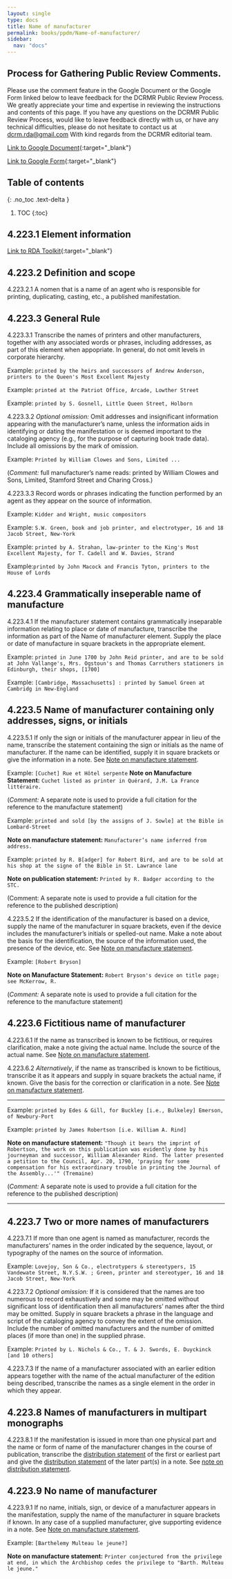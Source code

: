 ```yaml
---
layout: single
type: docs
title: Name of manufacturer
permalink: books/ppdm/Name-of-manufacturer/
sidebar:
  nav: "docs"
---
```


## Process for Gathering Public Review Comments.
Please use the comment feature in the Google Document or the Google Form linked below to leave feedback for the DCRMR Public Review Process.  We greatly appreciate your time and expertise in reviewing the instructions and contents of this page.  If you have any questions on the DCRMR Public Review Process, would like to leave feedback directly with us, or have any technical difficulties, please do not hesitate to contact us at dcrm.rda@gmail.com  With kind regards from the DCRMR editorial team.

[Link to Google Document](https://docs.google.com/document/d/1HBKF6JQMSPq-U9_OQM_9FPkMDpIhmQkX1JE_iqs8vfw/edit#heading=h.rkgo3gie23qj){:target="_blank"}

[Link to Google Form](https://docs.google.com/forms/d/e/1FAIpQLSdNtJkbY1mngdTcvCoB7zZcpaIuuKHvlbyiidP-QunDy14VcQ/viewform){:target="_blank"}

## Table of contents
{: .no_toc .text-delta }

1. TOC
{:toc}

## 4.223.1 Element information

[Link to RDA Toolkit](https://beta.rdatoolkit.org/Content/Index?externalId=en-US_ala-2a4d1fa1-84b7-32a4-95d3-2ea1cba8642b){:target="_blank"}

## 4.223.2 Definition and scope

<a name="4.223.2.1">4.223.2.1</a> A nomen that is a name of an agent who is responsible for printing, duplicating, casting, etc., a published manifestation.

## 4.223.3 General Rule

<a name="4.223.3.1">4.223.3.1</a> Transcribe the names of printers and other manufacturers,  together with any associated words or phrases, including addresses,  as part of this element when appopriate.  In general, do not omit levels in corporate hierarchy.

Example: `printed by the heirs and successors of Andrew Anderson, printers to the Queen's Most Excellent Majesty`

Example: `printed at the Patriot Office, Arcade, Lowther Street`

Example: `printed by S. Gosnell, Little Queen Street, Holborn`

<a name="4.223.3.2">4.223.3.2</a> *Optional omission:* Omit addresses and insignificant information appearing with the manufacturer’s name, unless the information aids in identifying or dating the manifestation or is deemed important to the cataloging agency (e.g., for the purpose of capturing book trade data). Include all omissions by the mark of omission.

Example: `Printed by William Clowes and Sons, Limited ...`

(*Comment:* full manufacturer’s name reads: printed by William Clowes and Sons, Limited, Stamford Street and Charing Cross.)

<a name="4.223.3.3">4.223.3.3</a> Record words or phrases indicating the function performed by an agent as they appear on the source of information.

Example: `Kidder and Wright, music compositors`

Example: `S.W. Green, book and job printer, and electrotyper, 16 and 18 Jacob Street, New-York`

Example: `printed by A. Strahan, law-printer to the King's Most Excellent Majesty, for T. Cadell and W. Davies, Strand`

Example:`printed by John Macock and Francis Tyton, printers to the House of Lords`

## 4.223.4 Grammatically inseperable name of manufacture

<a name="4.223.4.1">4.223.4.1</a> If the manufacturer statement contains grammatically inseparable information relating to place or date of manufacture, transcribe the information as part of the Name of manufacturer element. Supply the place or date of manufacture in square brackets in the appropriate element.

Example: `printed in June 1700 by John Reid printer, and are to be sold at John Vallange's, Mrs. Ogstoun's and Thomas Carruthers stationers in Edinburgh, their shops, [1700]`

Example: `[Cambridge, Massachusetts] : printed by Samuel Green at Cambridg in New-England`

## 4.223.5 Name of manufacturer containing only addresses, signs, or initials

<a name="4.223.5.1">4.223.5.1</a> If only the sign or initials of the manufacturer appear in lieu of the name, transcribe the statement containing the sign or initials as the name of manufacturer. If the name can be identified, supply it in square brackets or give the information in a note. See [Note on manufacture statement](https://rbms-bsc.github.io/DCRMR/docs/ppdm/Note-on-manufacture-statement/).

Example: `[Cuchet] Rue et Hôtel serpente`
**Note on Manufacture Statement:** `Cuchet listed as printer in Quérard, J.M. La France littéraire.`

(*Comment:* A separate note is used to provide a full citation for the reference to the manufacture statement)

Example: `printed and sold [by the assigns of J. Sowle] at the Bible in Lombard-Street`

**Note on manufacture statement:**  `Manufacturer’s name inferred from address.`

Example: `printed by R. B[adger] for Robert Bird, and are to be sold at his shop at the signe of the Bible in St. Lawrance lane`

**Note on publication statement:** `Printed by R. Badger according to the STC.`

(Comment: A separate note is used to provide a full citation for the reference to the published description)

<a name="4.223.5.2">4.223.5.2</a>  If the identification of the manufacturer is based on a device, supply the name of the manufacturer in square brackets, even if the device includes the manufacturer’s initials or spelled-out name. Make a note about the basis for the identification, the source of the information used, the presence of the device, etc. See [Note on manufacture statement](https://rbms-bsc.github.io/DCRMR/docs/ppdm/Note-on-manufacture-statement/).

Example: `[Robert Bryson]`

**Note on Manufacture Statement:** `Robert Bryson's device on title page; see McKerrow, R. `

(*Comment:* A separate note is used to provide a full citation for the reference to the manufacture statement)

## 4.223.6 Fictitious name of manufacturer

<a name="4.223.6.1">4.223.6.1</a>  If the name as transcribed is known to be fictitious, or requires clarification, make a note giving the actual name. Include the source of the actual name. See [Note on manufacture statement](https://rbms-bsc.github.io/DCRMR/docs/ppdm/Note-on-manufacture-statement/).

<a name="4.223.6.2">4.223.6.2</a> *Alternatively*, if the name as transcribed is known to be fictitious, transcribe it as it appears and supply in square brackets the actual name, if known. Give the basis for the correction or clarification in a note. See [Note on manufacture statement](https://rbms-bsc.github.io/DCRMR/docs/ppdm/Note-on-manufacture-statement/).

---
Example: `printed by Edes & Gill, for Buckley [i.e., Bulkeley] Emerson, of Newbury-Port`

Example: `printed by James Robertson [i.e. William A. Rind]`

**Note on manufacture statement:** `"Though it bears the imprint of Robertson, the work on this publication was evidently done by his journeyman and successor, William Alexander Rind. The latter presented a petition to the Council, Apr. 20, 1790, 'praying for some compensation for his extraordinary trouble in printing the Journal of the Assembly...'" (Tremaine)`

(*Comment:* A separate note is used to provide a full citation for the reference to the published description)

---

## 4.223.7 Two or more names of manufacturers

<a name="4.223.7.1">4.223.7.1</a> If more than one agent is named as manufacturer, records the manufacturers’ names in the order indicated by the sequence, layout, or typography of the names on the source of information. 

Example: `Lovejoy, Son & Co., electrotypers & stereotypers, 15 Vandewate Street, N.Y.S.W. ; Green, printer and stereotyper, 16 and 18 Jacob Street, New-York`

<a name="4.223.7.2">4.223.7.2</a> *Optional omission:* If it is considered that the names are too numerous to record exhaustively and some may be omitted without significant loss of identification then all manufacturers’ names after the third may be omitted. Supply in square brackets a phrase in the language and script of the cataloging agency to convey the extent of the omission. Include the number of omitted manufacturers and the number of omitted places (if more than one) in the supplied phrase.

Example: `Printed by L. Nichols & Co., T. & J. Swords, E. Duyckinck [and 10 others]`

<a name="4.223.7.3">4.223.7.3</a> If the name of a manufacturer associated with an earlier edition appears together with the name of the actual manufacturer of the edition being described, transcribe the names as a single element in the order in which they appear.

## 4.223.8 Names of manufacturers in multipart monographs

<a name="4.223.8.1">4.223.8.1</a> If the manifestation is issued in more than one physical part and the name or form of name of the  manufacturer changes in the course of publication, transcribe the [distribution statement](/DCRMR/docs/ppdm/Distribution-statement/) of the first or earliest part and give the [distribution statement](/DCRMR/docs/ppdm/Distribution-statement/) of the later part(s) in a note. See [note on distribution statement](/DCRM/docs/ppdm/Note-on-distribution-statement/).

## 4.223.9 No name of manufacturer

<a name="4.223.9.1">4.223.9.1</a>  If no name, initials, sign, or device of a manufacturer appears in the manifestation, supply the name of the manufacturer in square brackets if known. In any case of a supplied manufacturer, give supporting evidence in a note. See [Note on manufacture statement](https://rbms-bsc.github.io/DCRMR/docs/ppdm/Note-on-manufacture-statement/).

Example: `[Barthelemy Multeau le jeune?]`

**Note on manufacture statement:** `Printer conjectured from the privilege at end, in which the Archbishop cedes the privilege to "Barth. Multeau le jeune."`

